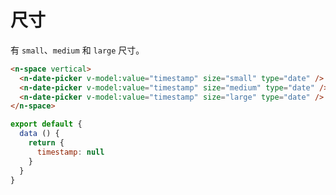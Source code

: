 # 尺寸

有 `small`、`medium` 和 `large` 尺寸。

```html
<n-space vertical>
  <n-date-picker v-model:value="timestamp" size="small" type="date" />
  <n-date-picker v-model:value="timestamp" size="medium" type="date" />
  <n-date-picker v-model:value="timestamp" size="large" type="date" />
</n-space>
```

```js
export default {
  data () {
    return {
      timestamp: null
    }
  }
}
```
